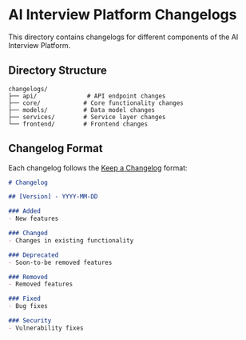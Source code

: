 # AI Interview Platform Changelogs

This directory contains changelogs for different components of the AI Interview Platform.

## Directory Structure

```
changelogs/
├── api/              # API endpoint changes
├── core/            # Core functionality changes
├── models/          # Data model changes
├── services/        # Service layer changes
└── frontend/        # Frontend changes
```

## Changelog Format

Each changelog follows the [Keep a Changelog](https://keepachangelog.com/) format:

```markdown
# Changelog

## [Version] - YYYY-MM-DD

### Added
- New features

### Changed
- Changes in existing functionality

### Deprecated
- Soon-to-be removed features

### Removed
- Removed features

### Fixed
- Bug fixes

### Security
- Vulnerability fixes
``` 